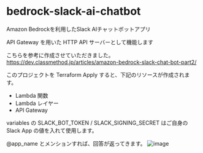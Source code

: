 # bedrock-slack-ai-chatbot
Amazon Bedrockを利用したSlack AIチャットボットアプリ

API Gateway を用いた HTTP API サーバーとして機能します

こちらを参考に作成させていただきました。
https://dev.classmethod.jp/articles/amazon-bedrock-slack-chat-bot-part2/

このプロジェクトを Terraform Apply すると、下記のリソースが作成されます。
 - Lambda 関数
 - Lambda レイヤー
 - API Gateway

variables の SLACK_BOT_TOKEN / SLACK_SIGNING_SECRET はご自身の Slack App の値を入れて使用します。

@app_name とメンションすれば、回答が返ってきます。
![image](https://github.com/user-attachments/assets/e81fcbce-7f46-4b91-9257-50a5902e3bb8)
